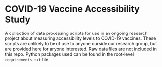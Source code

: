 # COVID-19 Vaccine Accessibility Study

A collection of data processing scripts for use in an ongoing research project about measuring accessibility levels to COVID-19 vaccines. These scripts are unlikely to be of use to anyone ourside our research group, but are provided here for anyone interested. Raw data files are not included in this repo. Python packages used can be found in the root-level `requirements.txt` file.

